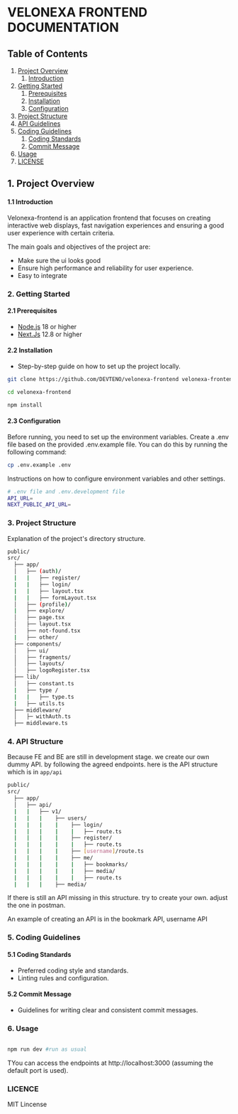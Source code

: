 # VELONEXA FRONTEND DOCUMENTATION

## Table of Contents

1. [Project Overview](#1-project-overview)
   1. [Introduction](#11-introduction)
2. [Getting Started](#2-getting-started)
   1. [Prerequisites](#21-prerequisites)
   2. [Installation](#22-installation)
   3. [Configuration](#23-configuration)
3. [Project Structure](#3-project-structure)
4. [API Guidelines](#4-api-guidelines)
5. [Coding Guidelines](#5-coding-guidelines)
   1. [Coding Standards](#51-coding-standards)
   1. [Commit Message](#52-commit-message)
6. [Usage](#6-usage)
7. [LICENSE](#licence)

## 1. Project Overview

#### 1.1 Introduction

Velonexa-frontend is an application frontend that focuses on creating interactive web displays, fast navigation experiences and ensuring a good user experience with certain criteria.

The main goals and objectives of the project are:

- Make sure the ui looks good
- Ensure high performance and reliability for user experience.
- Easy to integrate

### 2. Getting Started

#### 2.1 Prerequisites

- [Node.js](https://nodejs.org) 18 or higher
- [Next.Js](https://nextjs.org/docs) 12.8 or higher

#### 2.2 Installation

- Step-by-step guide on how to set up the project locally.

```bash
git clone https://github.com/DEVTENO/velonexa-frontend velonexa-frontend

cd velonexa-frontend

npm install

```

#### 2.3 Configuration

Before running, you need to set up the environment variables. Create a .env file based on the provided .env.example file. You can do this by running the following command:

```bash
cp .env.example .env
```

Instructions on how to configure environment variables and other settings.

```bash
# .env file and .env.development file
API_URL=
NEXT_PUBLIC_API_URL=
```

### 3. Project Structure

Explanation of the project's directory structure.

```bash
public/
src/
  ├── app/
  │   ├── (auth)/
  |   |   ├── register/
  |   |   ├── login/
  |   |   ├── layout.tsx
  |   |   ├── formLayout.tsx
  │   ├── (profile)/
  |   ├── explore/
  │   ├── page.tsx
  │   ├── layout.tsx
  │   ├── not-found.tsx
  |   ├── other/
  ├── components/
  │   ├── ui/
  │   ├── fragments/
  │   ├── layouts/
  │   ├── logoRegister.tsx
  ├── lib/
  │   ├── constant.ts
  |   ├── type /
  |   |   ├── type.ts
  |   ├── utils.ts
  ├── middleware/
  │   ├─ withAuth.ts
  ├── middleware.ts
```

### 4. API Structure

Because FE and BE are still in development stage. we create our own dummy API. by following the agreed endpoints.
here is the API structure which is in <code>app/api</code>

```bash
public/
src/
  ├── app/
  │   ├── api/
  |   |   ├── v1/
  |   |   |    ├── users/
  |   |   |    |    ├── login/
  |   |   |    |    |   ├── route.ts
  |   |   |    |    ├── register/
  |   |   |    |    |   ├── route.ts
  |   |   |    |    ├── [username]/route.ts
  |   |   |    |    ├── me/
  |   |   |    |    |   ├── bookmarks/
  |   |   |    |    |   ├── media/
  |   |   |    |    |   ├── route.ts
  |   |   |    ├── media/
```

If there is still an API missing in this structure. try to create your own. adjust the one in postman.

An example of creating an API is in the bookmark API, username API

### 5. Coding Guidelines

#### 5.1 Coding Standards

- Preferred coding style and standards.
- Linting rules and configuration.

#### 5.2 Commit Message

- Guidelines for writing clear and consistent commit messages.

### 6. Usage

```bash

npm run dev #run as usual

```

TYou can access the endpoints at http://localhost:3000 (assuming the default port is used).

### LICENCE

MIT Lincense
